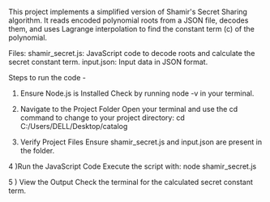 This project implements a simplified version of Shamir's Secret Sharing algorithm. It reads encoded polynomial roots from a JSON file, decodes them, and uses Lagrange interpolation to find the constant term (c) of the polynomial.

Files:
shamir_secret.js: JavaScript code to decode roots and calculate the secret constant term.
input.json: Input data in JSON format.

Steps to run the code -
1) Ensure Node.js is Installed
Check by running node -v in your terminal. 

2) Navigate to the Project Folder
Open your terminal and use the cd command to change to your project directory:
cd C:/Users/DELL/Desktop/catalog

4) Verify Project Files
Ensure shamir_secret.js and input.json are present in the folder.

4 )Run the JavaScript Code
Execute the script with:
node shamir_secret.js

5 ) View the Output
Check the terminal for the calculated secret constant term.
